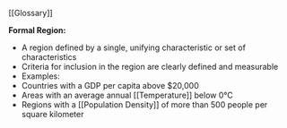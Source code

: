  [[Glossary]]

**Formal Region:**

* A region defined by a single, unifying characteristic or set of characteristics
* Criteria for inclusion in the region are clearly defined and measurable
* Examples:
 * Countries with a GDP per capita above $20,000
 * Areas with an average annual [[Temperature]] below 0°C
 * Regions with a [[Population Density]] of more than 500 people per square kilometer